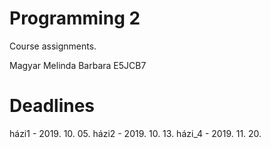 # Programming 2
Course assignments.

Magyar Melinda Barbara
E5JCB7

# Deadlines
házi1 - 2019. 10. 05.
házi2 - 2019. 10. 13.
házi_4 - 2019. 11. 20.
